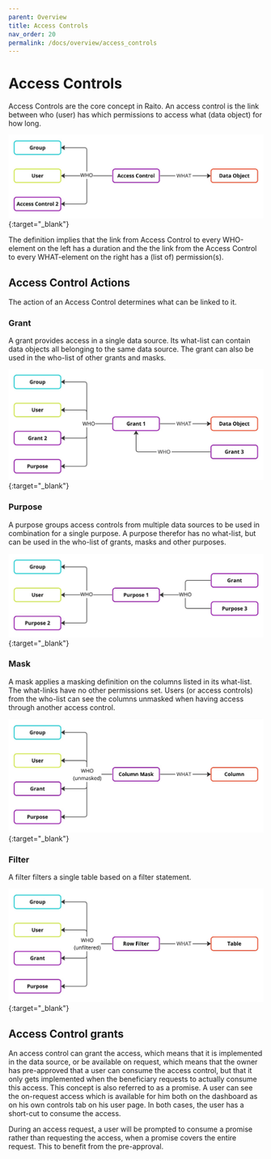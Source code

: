 ```yaml
---
parent: Overview
title: Access Controls
nav_order: 20
permalink: /docs/overview/access_controls
---
```


# Access Controls

Access Controls are the core concept in Raito. An access control is the link between who (user) has which permissions to access what (data object) for how long.

[![Access Controls](/assets/images/Access_Controls.jpg)](/assets/images/Access_Controls.jpg){:target="_blank"}

The definition implies that the link from Access Control to every WHO-element on the left has a duration and the the link from the Access Control to every WHAT-element on the right has a (list of) permission(s).

## Access Control Actions

The action of an Access Control determines what can be linked to it.

### Grant

A grant provides access in a single data source. Its what-list can contain data objects all belonging to the same data source. The grant can also be used in the who-list of other grants and masks.

[![Grants](/assets/images/Grants.jpg)](/assets/images/Grants.jpg){:target="_blank"}

### Purpose

A purpose groups access controls from multiple data sources to be used in combination for a single purpose. A purpose therefor has no what-list, but can be used in the who-list of grants, masks and other purposes.

[![Purposes](/assets/images/Purposes.jpg)](/assets/images/Purposes.jpg){:target="_blank"}

### Mask

A mask applies a masking definition on the columns listed in its what-list. The what-links have no other permissions set. Users (or access controls) from the who-list can see the columns unmasked when having access through another access control.

[![Masks](/assets/images/Masks.jpg)](/assets/images/Masks.jpg){:target="_blank"}

### Filter

A filter filters a single table based on a filter statement.

[![Filters](/assets/images/Filters.jpg)](/assets/images/Filters.jpg){:target="_blank"}

## Access Control grants

An access control can grant the access, which means that it is implemented in the data source, or be available on request, which means that the owner has pre-approved that a user can consume the access control, but that it only gets implemented when the beneficiary requests to actually consume this access. This concept is also referred to as a promise. A user can see the on-request access which is available for him both on the dashboard as on his own controls tab on his user page. In both cases, the user has a short-cut to consume the access.

During an access request, a user will be prompted to consume a promise rather than requesting the access, when a promise covers the entire request. This to benefit from the pre-approval.
